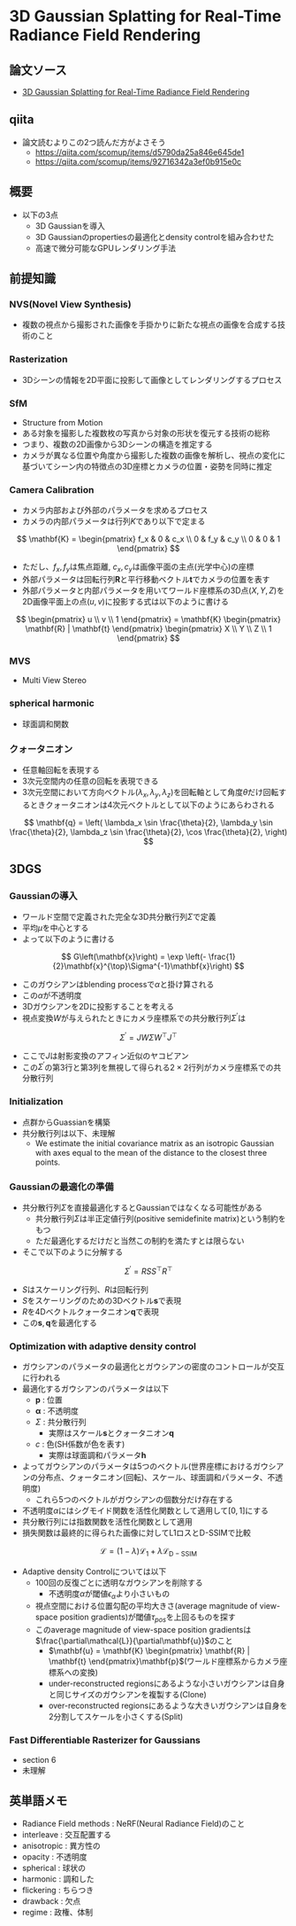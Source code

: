 # 3D Gaussian Splatting for Real-Time Radiance Field Rendering
## 論文ソース
- [3D Gaussian Splatting for Real-Time Radiance Field Rendering](https://arxiv.org/pdf/2308.04079)


## qiita
- 論文読むよりこの2つ読んだ方がよさそう
  - https://qiita.com/scomup/items/d5790da25a846e645de1
  - https://qiita.com/scomup/items/92716342a3ef0b915e0c

## 概要
- 以下の3点
  - 3D Gaussianを導入
  - 3D Gaussianのpropertiesの最適化とdensity controlを組み合わせた
  - 高速で微分可能なGPUレンダリング手法

## 前提知識
### NVS(Novel View Synthesis)
- 複数の視点から撮影された画像を手掛かりに新たな視点の画像を合成する技術のこと

### Rasterization
- 3Dシーンの情報を2D平面に投影して画像としてレンダリングするプロセス

### SfM
- Structure from Motion
- ある対象を撮影した複数枚の写真から対象の形状を復元する技術の総称
- つまり、複数の2D画像から3Dシーンの構造を推定する
- カメラが異なる位置や角度から撮影した複数の画像を解析し、視点の変化に基づいてシーン内の特徴点の3D座標とカメラの位置・姿勢を同時に推定

### Camera Calibration
- カメラ内部および外部のパラメータを求めるプロセス
- カメラの内部パラメータは行列$K$であり以下で定まる

$$
\mathbf{K} = \begin{pmatrix} f_x & 0 & c_x \\ 0 & f_y & c_y \\ 0 & 0 & 1 \end{pmatrix}
$$
- ただし、$f_x, f_y$は焦点距離, $c_x, c_y$は画像平面の主点(光学中心)の座標
- 外部パラメータは回転行列$\mathbf{R}$と平行移動ベクトル$\mathbf{t}$でカメラの位置を表す
- 外部パラメータと内部パラメータを用いてワールド座標系の3D点$(X,Y,Z)$を2D画像平面上の点$(u,v)$に投影する式は以下のように書ける

$$
\begin{pmatrix} u \\ v \\ 1 \end{pmatrix} = \mathbf{K} \begin{pmatrix} \mathbf{R} | \mathbf{t} \end{pmatrix} \begin{pmatrix} X \\ Y \\ Z \\ 1 \end{pmatrix}
$$

### MVS
- Multi View Stereo

### spherical harmonic
- 球面調和関数

### クォータニオン
- 任意軸回転を表現する
- 3次元空間内の任意の回転を表現できる
- 3次元空間において方向ベクトル$(\lambda_x, \lambda_y, \lambda_z)$を回転軸として角度$\theta$だけ回転するときクォータニオンは4次元ベクトルとして以下のようにあらわされる

$$
\mathbf{q} = \left(
    \lambda_x \sin \frac{\theta}{2},
    \lambda_y \sin \frac{\theta}{2},
    \lambda_z \sin \frac{\theta}{2},
    \cos \frac{\theta}{2},
    \right)
$$

## 3DGS
### Gaussianの導入
- ワールド空間で定義された完全な3D共分散行列$\Sigma$で定義
- 平均$\mu$を中心とする
- よって以下のように書ける

$$
G\left(\mathbf{x}\right) = \exp \left(- \frac{1}{2}\mathbf{x}^{\top}\Sigma^{-1}\mathbf{x}\right)
$$
- このガウシアンはblending processで$\alpha$と掛け算される
- この$\alpha$が不透明度
- 3Dガウシアンを2Dに投影することを考える
- 視点変換$W$が与えられたときにカメラ座標系での共分散行列$\Sigma^{\prime}$は

$$
\Sigma^{\prime} = JW\Sigma W^{\top} J^{\top}
$$
- ここで$J$は射影変換のアフィン近似のヤコビアン
- この$\Sigma^{\prime}$の第3行と第3列を無視して得られる$2 \times 2$行列がカメラ座標系での共分散行列


### Initialization
- 点群からGuassianを構築
- 共分散行列は以下、未理解
  - We estimate the initial covariance matrix as an isotropic Gaussian
with axes equal to the mean of the distance to the closest three points.

### Gaussianの最適化の準備
- 共分散行列$\Sigma$を直接最適化するとGaussianではなくなる可能性がある
  - 共分散行列$\Sigma$は半正定値行列(positive semidefinite matrix)という制約をもつ
  - ただ最適化するだけだと当然この制約を満たすとは限らない
- そこで以下のように分解する

$$
\Sigma^{\prime} = RSS^{\top}R^{\top}
$$
- $S$はスケーリング行列、$R$は回転行列
- $S$をスケーリングのための3Dベクトル$\mathbf{s}$で表現
- $R$を4Dベクトルクォータニオン$\mathbf{q}$で表現
- この$\mathbf{s},\mathbf{q}$を最適化する

### Optimization with adaptive density control
- ガウシアンのパラメータの最適化とガウシアンの密度のコントロールが交互に行われる
- 最適化するガウシアンのパラメータは以下
  - $\mathbf{p}$ : 位置
  - $\mathbf{\alpha}$ : 不透明度
  - $\Sigma$ : 共分散行列
    - 実際はスケール$\mathbf{s}$とクォータニオン$\mathbf{q}$
  - $c$ : 色(SH係数が色を表す)
    - 実際は球面調和パラメータ$\mathbf{h}$
- よってガウシアンのパラメータは5つのベクトル(世界座標におけるガウシアンの分布点、クォータニオン(回転)、スケール、球面調和パラメータ、不透明度)
  - これら5つのベクトルがガウシアンの個数分だけ存在する
- 不透明度$\alpha$にはシグモイド関数を活性化関数として適用して$[0,1]$にする
- 共分散行列には指数関数を活性化関数として適用
- 損失関数は最終的に得られた画像に対してL1ロスとD-SSIMで比較

$$
\mathcal{L} = \left(1 - \lambda\right)\mathcal{L}_1 + \lambda \mathcal{L}_{\mathrm{D-SSIM}}
$$
- Adaptive density Controlについては以下
  - 100回の反復ごとに透明なガウシアンを削除する
    - 不透明度$\alpha$が閾値$\epsilon_{\alpha}$より小さいもの
  - 視点空間における位置勾配の平均大きさ(average magnitude of view-space position gradients)が閾値$\tau_{pos}$を上回るものを探す
  - このaverage magnitude of view-space position gradientsは$\frac{\partial\mathcal{L}}{\partial\mathbf{u}}$のこと
    - $\mathbf{u} = \mathbf{K} \begin{pmatrix} \mathbf{R} | \mathbf{t} \end{pmatrix}\mathbf{p}$(ワールド座標系からカメラ座標系への変換)
    - under-reconstructed regionsにあるような小さいガウシアンは自身と同じサイズのガウシアンを複製する(Clone)
    - over-reconstructed regionsにあるような大きいガウシアンは自身を2分割してスケールを小さくする(Split)

### Fast Differentiable Rasterizer for Gaussians
- section 6
- 未理解

## 英単語メモ
- Radiance Field methods : NeRF(Neural Radiance Field)のこと
- interleave : 交互配置する
- anisotropic : 異方性の
- opacity : 不透明度
- spherical : 球状の
- harmonic : 調和した
- flickering : ちらつき
- drawback : 欠点
- regime : 政権、体制